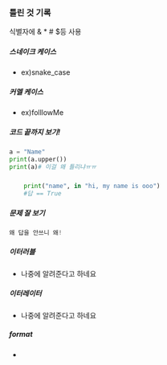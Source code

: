 ### 틀린 것 기록

식별자에 & * # $등 사용 

##### 스네이크 케이스
- ex)snake_case
##### 커멜 케이스
- ex)folllowMe


##### 코드 끝까지 보기!
```python
a = "Name"
print(a.upper())
print(a)# 이걸 왜 틀리냐ㅠㅠ
```

##### 
```python
	print("name", in "hi, my name is ooo")
	#답 == True
```

##### 문제 잘 보기
```python
왜 답을 안쓰니 왜!
```


##### 이터러블 
- 나중에 알려준다고 하네요

##### 이터레이터
- 나중에 알려준다고 하네요

##### format
- 